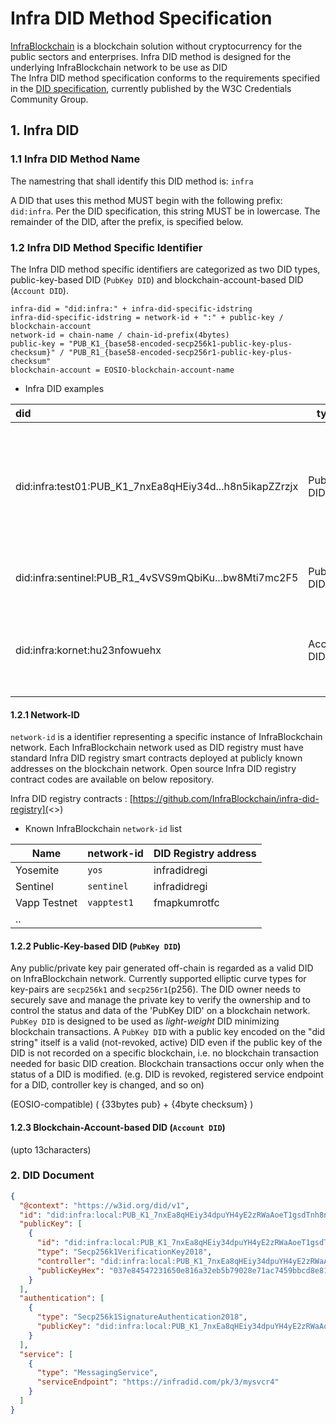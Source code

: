 # Infra DID Method Specification

[InfraBlockchain](https://infrablockchain.com) is a blockchain solution 
without cryptocurrency for the public sectors and enterprises. 
Infra DID method is designed for the underlying InfraBlockchain network to be use as DID    
The Infra DID method specification conforms to the requirements specified in
the [DID specification](https://w3c-ccg.github.io/did-core/), currently published by the
W3C Credentials Community Group.

## 1. Infra DID

### 1.1 Infra DID Method Name

The namestring that shall identify this DID method is: `infra`

A DID that uses this method MUST begin with the following prefix: `did:infra`. Per the DID specification, this string
MUST be in lowercase. The remainder of the DID, after the prefix, is specified below.


### 1.2 Infra DID Method Specific Identifier

The Infra DID method specific identifiers are categorized as two DID types, 
public-key-based DID (`PubKey DID`) and blockchain-account-based DID (`Account DID`).   

```
infra-did = "did:infra:" + infra-did-specific-idstring
infra-did-specific-idstring = network-id + ":" + public-key / blockchain-account
network-id = chain-name / chain-id-prefix(4bytes) 
public-key = "PUB_K1_{base58-encoded-secp256k1-public-key-plus-checksum}" / "PUB_R1_{base58-encoded-secp256r1-public-key-plus-checksum"
blockchain-account = EOSIO-blockchain-account-name
```
* Infra DID examples

| did                                                       | type        | description
|:----------------------------------------------------------|-------------|-----------------------------------------------------------------------------
| did:infra:test01:PUB_K1_7nxEa8qHEiy34d...h8n5ikapZZrzjx   | PubKey DID  | a `did` whose info can be checked from `test01` blockchain network, network-specific id is base58-encoded secp256k1 public key    
| did:infra:sentinel:PUB_R1_4vSVS9mQbiKu...bw8Mti7mc2F5     | PubKey DID  | a `did` on `sentinel` network, id is secp256r1(p256) public-key
| did:infra:kornet:hu23nfowuehx                             | Account DID | a `did` representing blockchain account `hu23nfowuehx` on `kornet` blockchain network 


#### 1.2.1 Network-ID

`network-id` is a identifier representing a specific instance of InfraBlockchain network. Each InfraBlockchain network used as DID registry 
must have standard Infra DID registry smart contracts deployed at publicly known addresses on the blockchain network.
Open source Infra DID registry contract codes are available on below repository.

Infra DID registry contracts : [https://github.com/InfraBlockchain/infra-did-registry](<>)

* Known InfraBlockchain `network-id` list

Name         | network-id  | DID Registry address
-------------|-------------|----------------
Yosemite     | `yos`       | infradidregi
Sentinel     | `sentinel`  | infradidregi
Vapp Testnet | `vapptest1` | fmapkumrotfc
..           |             |

#### 1.2.2 Public-Key-based DID (`PubKey DID`)

Any public/private key pair generated off-chain is regarded as a valid DID on InfraBlockchain network.
Currently supported elliptic curve types for key-pairs are `secp256k1` and `secp256r1`(p256).
The DID owner needs to securely save and manage the private key to verify the ownership
and to control the status and data of the 'PubKey DID' on a blockchain network.
`PubKey DID` is designed to be used as *light-weight* DID minimizing blockchain transactions.
A `PubKey DID` with a public key encoded on the "did string" itself is a valid (not-revoked, active) DID 
even if the public key of the DID is not recorded on a specific blockchain, i.e. no blockchain transaction 
needed for basic DID creation. Blockchain transactions occur only when the status of a DID is modified. 
(e.g. DID is revoked, registered service endpoint for a DID, controller key is changed, and so on)


(EOSIO-compatible)
( {33bytes pub} + {4byte checksum} )

#### 1.2.3 Blockchain-Account-based DID (`Account DID`)

(upto 13characters)




### 2. DID Document
```json
{
  "@context": "https://w3id.org/did/v1",
  "id": "did:infra:local:PUB_K1_7nxEa8qHEiy34dpuYH4yE2zRWaAoeT1gsdTnh8n5ikapZZrzjx",
  "publicKey": [
    {
      "id": "did:infra:local:PUB_K1_7nxEa8qHEiy34dpuYH4yE2zRWaAoeT1gsdTnh8n5ikapZZrzjx#controller",
      "type": "Secp256k1VerificationKey2018",
      "controller": "did:infra:local:PUB_K1_7nxEa8qHEiy34dpuYH4yE2zRWaAoeT1gsdTnh8n5ikapZZrzjx",
      "publicKeyHex": "037e84547231650e816a32eb5b79028e71ac7459bbcd8e81e6697ac9022e64a407"
    }
  ],
  "authentication": [
    {
      "type": "Secp256k1SignatureAuthentication2018",
      "publicKey": "did:infra:local:PUB_K1_7nxEa8qHEiy34dpuYH4yE2zRWaAoeT1gsdTnh8n5ikapZZrzjx#controller"
    }
  ],
  "service": [
    {
      "type": "MessagingService",
      "serviceEndpoint": "https://infradid.com/pk/3/mysvcr4"
    }
  ]
}
```

